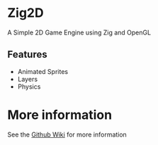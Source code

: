 # Zig2D
A Simple 2D Game Engine using Zig and OpenGL

## Features
- Animated Sprites
- Layers
- Physics

# More information
See the [Github Wiki](https://github.com/RyanLambe/Zig2D/wiki) for more information
